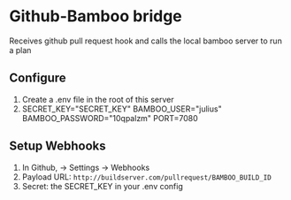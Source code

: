 # Github-Bamboo bridge

Receives github pull request hook and calls the local bamboo server to run a plan

## Configure
1. Create a .env file in the root of this server
2. SECRET_KEY="SECRET_KEY"
    BAMBOO_USER="julius"
    BAMBOO_PASSWORD="10qpalzm"
    PORT=7080

## Setup Webhooks
1. In Github, <REPO> -> Settings -> Webhooks
2. Payload URL: `http://buildserver.com/pullrequest/BAMBOO_BUILD_ID`
3. Secret: the SECRET_KEY in your .env config
